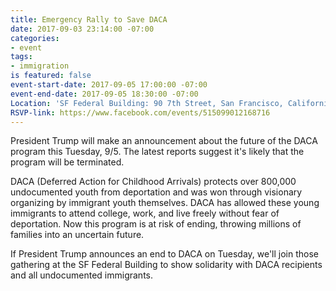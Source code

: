 ```yaml
---
title: Emergency Rally to Save DACA
date: 2017-09-03 23:14:00 -07:00
categories:
- event
tags:
- immigration
is featured: false
event-start-date: 2017-09-05 17:00:00 -07:00
event-end-date: 2017-09-05 18:30:00 -07:00
Location: 'SF Federal Building: 90 7th Street, San Francisco, California 94103'
RSVP-link: https://www.facebook.com/events/515099012168716
---
```


President Trump will make an announcement about the future of the DACA program this Tuesday, 9/5. The latest reports suggest it's likely that the program will be terminated.

DACA (Deferred Action for Childhood Arrivals) protects over 800,000 undocumented youth from deportation and was won through visionary organizing by immigrant youth themselves. DACA has allowed these young immigrants to attend college, work, and live freely without fear of deportation. Now this program is at risk of ending, throwing millions of families into an uncertain future. 

If President Trump announces an end to DACA on Tuesday, we'll join those gathering at the SF Federal Building to show solidarity with DACA recipients and all undocumented immigrants.